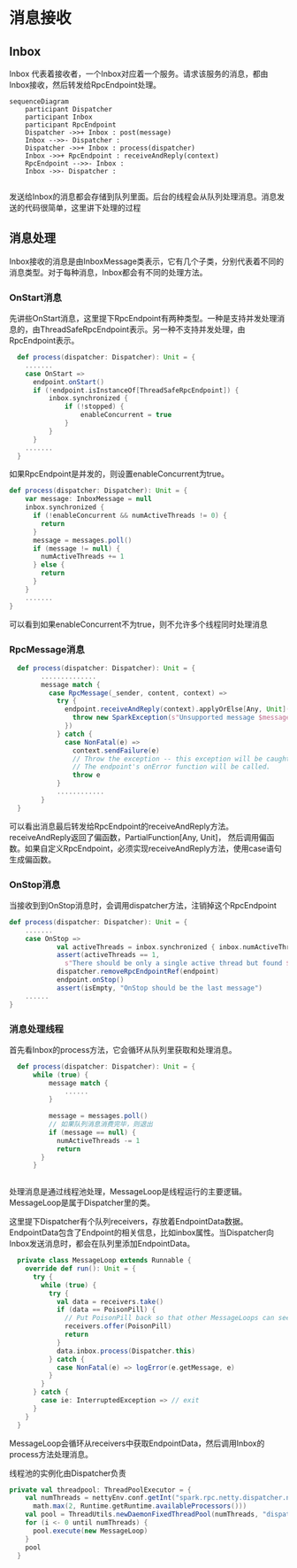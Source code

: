 # 消息接收 #

## Inbox ##

Inbox 代表着接收者，一个Inbox对应着一个服务。请求该服务的消息，都由Inbox接收，然后转发给RpcEndpoint处理。

```mermaid
sequenceDiagram
	participant Dispatcher
	participant Inbox
	participant RpcEndpoint
	Dispatcher ->>+ Inbox : post(message)
	Inbox -->>- Dispatcher : 
	Dispatcher ->>+ Inbox : process(dispatcher)
	Inbox ->>+ RpcEndpoint : receiveAndReply(context)
	RpcEndpoint -->>- Inbox : 
	Inbox ->>- Dispatcher : 
	
```



发送给Inbox的消息都会存储到队列里面。后台的线程会从队列处理消息。消息发送的代码很简单，这里讲下处理的过程

## 消息处理 ##

Inbox接收的消息是由InboxMessage类表示，它有几个子类，分别代表着不同的消息类型。对于每种消息，Inbox都会有不同的处理方法。

### OnStart消息 ###

先讲些OnStart消息，这里提下RpcEndpoint有两种类型。一种是支持并发处理消息的，由ThreadSafeRpcEndpoint表示。另一种不支持并发处理，由RpcEndpoint表示。

```scala
  def process(dispatcher: Dispatcher): Unit = {
    .......
    case OnStart =>
      endpoint.onStart()
      if (!endpoint.isInstanceOf[ThreadSafeRpcEndpoint]) {
          inbox.synchronized {
              if (!stopped) {
                  enableConcurrent = true
              }
          }
      }
    .......
  }
```

如果RpcEndpoint是并发的，则设置enableConcurrent为true。

```scala
def process(dispatcher: Dispatcher): Unit = {
    var message: InboxMessage = null
    inbox.synchronized {
      if (!enableConcurrent && numActiveThreads != 0) {
        return
      }
      message = messages.poll()
      if (message != null) {
        numActiveThreads += 1
      } else {
        return
      }
    }
    .......
}
```

可以看到如果enableConcurrent不为true，则不允许多个线程同时处理消息



### RpcMessage消息 ###

```scala
  def process(dispatcher: Dispatcher): Unit = {
		..............
        message match {
          case RpcMessage(_sender, content, context) =>
            try {
              endpoint.receiveAndReply(context).applyOrElse[Any, Unit](content, { msg =>
                throw new SparkException(s"Unsupported message $message from ${_sender}")
              })
            } catch {
              case NonFatal(e) =>
                context.sendFailure(e)
                // Throw the exception -- this exception will be caught by the safelyCall function.
                // The endpoint's onError function will be called.
                throw e
            }
            ............
        }
  }
```

可以看出消息最后转发给RpcEndpoint的receiveAndReply方法。receiveAndReply返回了偏函数，PartialFunction[Any, Unit]， 然后调用偏函数。如果自定义RpcEndpoint，必须实现receiveAndReply方法，使用case语句生成偏函数。



### OnStop消息 ###

当接收到到OnStop消息时，会调用dispatcher方法，注销掉这个RpcEndpoint

```scala
def process(dispatcher: Dispatcher): Unit = {
    .......
    case OnStop =>
            val activeThreads = inbox.synchronized { inbox.numActiveThreads }
            assert(activeThreads == 1,
              s"There should be only a single active thread but found $activeThreads threads.")
            dispatcher.removeRpcEndpointRef(endpoint)
            endpoint.onStop()
            assert(isEmpty, "OnStop should be the last message")
    ......
}
```



### 消息处理线程 ###

首先看Inbox的process方法，它会循环从队列里获取和处理消息。 

```scala
  def process(dispatcher: Dispatcher): Unit = {
      while (true) {
          message match {
              ......
          }
          
          message = messages.poll()
          // 如果队列消息消费完毕，则退出
          if (message == null) {
            numActiveThreads -= 1
            return
        }
      }
      
```

处理消息是通过线程池处理，MessageLoop是线程运行的主要逻辑。MessageLoop是属于Dispatcher里的类。

这里提下Dispatcher有个队列receivers，存放着EndpointData数据。EndpointData包含了Endpoint的相关信息，比如inbox属性。当Dispatcher向Inbox发送消息时，都会在队列里添加EndpointData。

```scala
  private class MessageLoop extends Runnable {
    override def run(): Unit = {
      try {
        while (true) {
          try {
            val data = receivers.take()
            if (data == PoisonPill) {
              // Put PoisonPill back so that other MessageLoops can see it.
              receivers.offer(PoisonPill)
              return
            }
            data.inbox.process(Dispatcher.this)
          } catch {
            case NonFatal(e) => logError(e.getMessage, e)
          }
        }
      } catch {
        case ie: InterruptedException => // exit
      }
    }
  }
```

MessageLoop会循环从receivers中获取EndpointData，然后调用Inbox的process方法处理消息。

线程池的实例化由Dispatcher负责

```scala
private val threadpool: ThreadPoolExecutor = {
    val numThreads = nettyEnv.conf.getInt("spark.rpc.netty.dispatcher.numThreads",
      math.max(2, Runtime.getRuntime.availableProcessors()))
    val pool = ThreadUtils.newDaemonFixedThreadPool(numThreads, "dispatcher-event-loop")
    for (i <- 0 until numThreads) {
      pool.execute(new MessageLoop)
    }
    pool
  }
```

